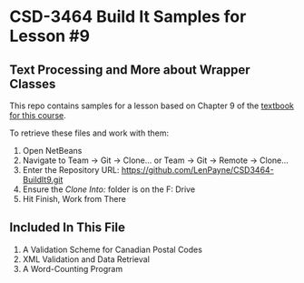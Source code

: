 # CSD-3464 Build It Samples for Lesson #9
## Text Processing and More about Wrapper Classes

This repo contains samples for a lesson based on Chapter 9 of the [textbook for this course](http://www.pearsonhighered.com/educator/product/Starting-Out-with-Java-From-Control-Structures-through-Objects-5E/9780132855839.page).

To retrieve these files and work with them:

1. Open NetBeans
2. Navigate to Team -> Git -> Clone... or Team -> Git -> Remote -> Clone...
3. Enter the Repository URL: https://github.com/LenPayne/CSD3464-BuildIt9.git
4. Ensure the *Clone Into:* folder is on the F: Drive
5. Hit Finish, Work from There

## Included In This File

1. A Validation Scheme for Canadian Postal Codes
2. XML Validation and Data Retrieval
3. A Word-Counting Program